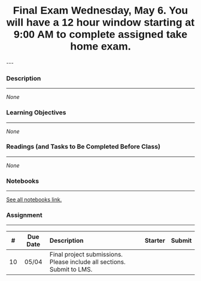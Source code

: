 <h1  style="font-family:  Verdana,  Geneva,  sans-serif;  text-align:center">Final  Exam    Wednesday,  May  6.    You  will  have  a  12  hour  window  starting  at  9:00  AM  to  complete  assigned  take  home  exam.</h1> 
--- 
 
###  Description 
--- 
 
*None* 
 
###  Learning  Objectives 
---   
 
*None* 
 
###  Readings  (and  Tasks  to  Be  Completed  Before  Class) 
--- 
 
*None* 
 
###  Notebooks 
--- 
[See  all  notebooks  link.](https://rpi.analyticsdojo.com/notebooks/index.html) 
 
 
###  Assignment 
--- 
 
|  #  |  Due  Date  |  Description  |  Starter  |  Submit  | 
|  :---:  |  :---:  |  :-----  |  :---  |  :---  | 
|  10  |  05/04  |  Final  project  submissions.  Please  include  all  sections.  Submit  to  LMS.  |    |
